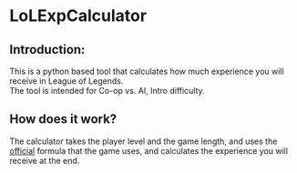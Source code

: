 # LoLExpCalculator

## Introduction:
This is a python based tool that calculates how much experience you will receive in League of Legends.  
The tool is intended for Co-op vs. AI, Intro difficulty.  
## How does it work?
The calculator takes the player level and the game length, and uses the [official](https://leagueoflegends.fandom.com/wiki/Experience_(summoner)) formula that the game uses, and calculates the experience you will receive at the end.
